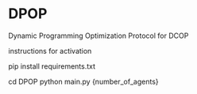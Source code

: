 # DPOP
Dynamic Programming Optimization Protocol for DCOP

instructions for activation

pip install requirements.txt

cd DPOP
python main.py {number_of_agents}
